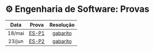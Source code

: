 # ⚙️ Engenharia de Software: Provas

| Data | Prova | Resolução |
| :-: | :-: | :-: |
| 18/mai | [ES-P1](./CDIA-ES-P1-questoes.pdf) | [gabarito](./CDIA-ES-P1-respostas.pdf) |
| 23/jun | [ES-P2](./CDIA-ES-P2-questoes.pdf) | [gabarito](./CDIA-ES-P2-respostas.pdf) |